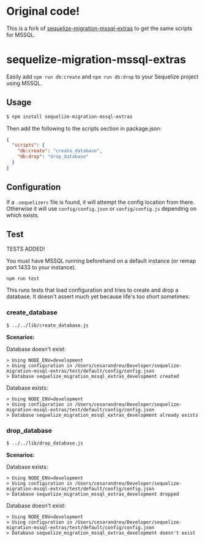 # Original code!

This is a fork of [sequelize-migration-mssql-extras](https://github.com/cesarandreu/sequelize-migration-mssql-extras)
to get the same scripts for MSSQL.

# sequelize-migration-mssql-extras

Easily add `npm run db:create` and `npm run db:drop` to your Sequelize project using MSSQL.


## Usage

```sh
$ npm install sequelize-migration-mssql-extras
```

Then add the following to the scripts section in package.json:

```json
{
  "scripts": {
    "db:create": "create_database",
    "db:drop": "drop_database"
  }
}
```


## Configuration

If a `.sequelizerc` file is found, it will attempt the config location from there.
Otherwise it will use `config/config.json` or `config/config.js` depending on which exists.


## Test

TESTS ADDED!

You must have MSSQL running beforehand on a default instance (or remap port 1433 to your instance).

    npm run test
    
This runs tests that load configuration and tries to create and drop a database. It doesn't assert much yet
because life's too short sometimes.


### create_database

```sh
$ ../../lib/create_database.js
```

**Scenarios:**

Database doesn't exist:

```
> Using NODE_ENV=development
> Using configuration in /Users/cesarandreu/Developer/sequelize-migration-mssql-extras/test/default/config/config.json
> Database sequelize_migration_mssql_extras_development created
```


Database exists:

```
> Using NODE_ENV=development
> Using configuration in /Users/cesarandreu/Developer/sequelize-migration-mssql-extras/test/default/config/config.json
> Database sequelize_migration_mssql_extras_development already exists
```


### drop_database

```sh
$ ../../lib/drop_database.js
```

**Scenarios:**

Database exists:

```
> Using NODE_ENV=development
> Using configuration in /Users/cesarandreu/Developer/sequelize-migration-mssql-extras/test/default/config/config.json
> Database sequelize_migration_mssql_extras_development dropped
```

Database doesn't exist:

```
> Using NODE_ENV=development
> Using configuration in /Users/cesarandreu/Developer/sequelize-migration-mssql-extras/test/default/config/config.json
> Database sequelize_migration_mssql_extras_development doesn't exist
```
